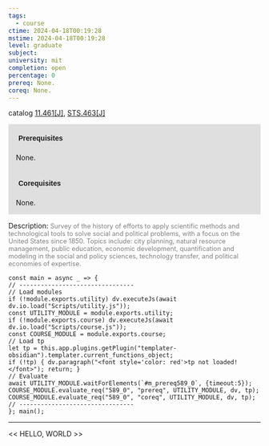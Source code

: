 ```yaml
---
tags:
  - course
ctime: 2024-04-18T00:19:28
mstime: 2024-04-18T00:19:28
level: graduate
subject: 
university: mit
completion: open
percentage: 0
prereq: None.
coreq: None.
---
```


catalog [11.461[J]](http://student.mit.edu/catalog/m11c.html#11.461), [STS.463[J]](http://student.mit.edu/catalog/mSTSb.html#STS.463)

<span style="display: block; padding: 15px; background-color: rgb(100, 100, 100, 0.2);"><font id="m_prereq589_0" style="display: block; font-family: Arial, sans-serif; font-weight: bold; padding: 5px">Prerequisites</font><br><span id="prereq589_0">None.</span></span>
<span style="display: block; padding: 15px; background-color: rgb(100, 100, 100, 0.2);"><font id="m_coreq589_0" style="display: block; font-family: Arial, sans-serif; font-weight: bold; padding: 5px">Corequisites</font><br><span id="coreq589_0">None.</span></span>

<font style="">Description:</font>
<font style="color: grey; font-size: 0.8rem;">Survey of the history of efforts to apply scientific methods and technological tools to solve social and political problems, with a focus on the United States since 1850. Topics include: city planning, natural resource management, public education, economic development, quantification and modeling in the social and policy sciences, technology transfer, and political economies of expertise.</font>

```dataviewjs
const main = async _ => {
// --------------------------------
// Load modules
if (!module.exports.utility) dv.executeJs(await dv.io.load("Scripts/utility.js"));
const UTILITY_MODULE = module.exports.utility;
if (!module.exports.course) dv.executeJs(await dv.io.load("Scripts/course.js"));
const COURSE_MODULE = module.exports.course;
// Load tp
let tp = this.app.plugins.getPlugin("templater-obsidian").templater.current_functions_object;
if (!tp) { dv.paragraph("<font style='color: red'>tp not loaded!</font>"); return; }
// Evaluate
await UTILITY_MODULE.waitForElements(`#m_prereq589_0`, {timeout:5});
COURSE_MODULE.evaluate_req("589_0", "prereq", UTILITY_MODULE, dv, tp);
COURSE_MODULE.evaluate_req("589_0", "coreq", UTILITY_MODULE, dv, tp);
// --------------------------------
}; main();
```

---

<< HELLO, WORLD >>

